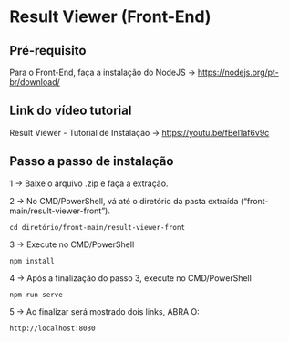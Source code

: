 # Result Viewer (Front-End)

## Pré-requisito
Para o Front-End, faça a instalação do NodeJS → https://nodejs.org/pt-br/download/

## Link do vídeo tutorial
Result Viewer - Tutorial de Instalação → https://youtu.be/fBel1af6v9c

## Passo a passo de instalação
1 → Baixe o arquivo .zip e faça a extração.

2 → No CMD/PowerShell, vá até o diretório da pasta extraída (“front-main/result-viewer-front”).
```
cd diretório/front-main/result-viewer-front
```

3 → Execute no CMD/PowerShell
```
npm install
```

4 → Após a finalização do passo 3, execute no CMD/PowerShell
```
npm run serve
```

5 → Ao finalizar será mostrado dois links, ABRA O:
```
http://localhost:8080
```
